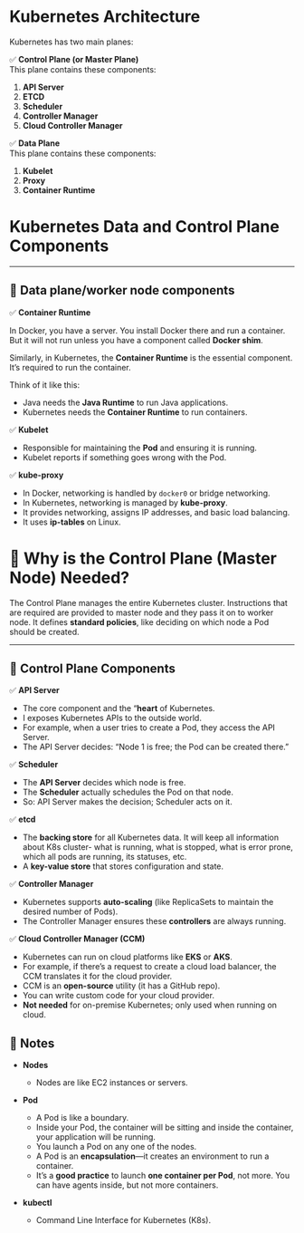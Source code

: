 # Kubernetes Architecture

Kubernetes has two main planes:

✅ **Control Plane (or Master Plane)**  
This plane contains these components:
1. **API Server**
2. **ETCD**
3. **Scheduler**
4. **Controller Manager**
5. **Cloud Controller Manager**

✅ **Data Plane**  
This plane contains these components:
1. **Kubelet**
2. **Proxy**
3. **Container Runtime**

# Kubernetes Data and Control Plane Components

---
## 🔷 Data plane/worker node components

✅ **Container Runtime**

In Docker, you have a server. You install Docker there and run a container. But it will not run unless you have a component called **Docker shim**.

Similarly, in Kubernetes, the **Container Runtime** is the essential component.  
It’s required to run the container.

Think of it like this:  
- Java needs the **Java Runtime** to run Java applications.  
- Kubernetes needs the **Container Runtime** to run containers.

✅ **Kubelet**  
- Responsible for maintaining the **Pod** and ensuring it is running.  
- Kubelet reports if something goes wrong with the Pod.

✅ **kube-proxy**  
- In Docker, networking is handled by `docker0` or bridge networking.  
- In Kubernetes, networking is managed by **kube-proxy**.  
- It provides networking, assigns IP addresses, and basic load balancing.  
- It uses **ip-tables** on Linux.

# 🔷 Why is the Control Plane (Master Node) Needed?

The Control Plane manages the entire Kubernetes cluster. Instructions that are required are provided to master node and they pass it on to worker node. 
It defines **standard policies**, like deciding on which node a Pod should be created.

---

## 🔷 Control Plane Components

✅ **API Server**  
- The core component and the “**heart** of Kubernetes.  
- I exposes Kubernetes APIs to the outside world.  
- For example, when a user tries to create a Pod, they access the API Server.  
- The API Server decides: “Node 1 is free; the Pod can be created there.”

✅ **Scheduler**  
- The **API Server** decides which node is free.  
- The **Scheduler** actually schedules the Pod on that node.  
- So: API Server makes the decision; Scheduler acts on it. 

✅ **etcd**  
- The **backing store** for all Kubernetes data. It will keep all information about K8s cluster- what is running, what is stopped, what is error prone, which all pods are running, its statuses, etc. 
- A **key-value store** that stores configuration and state.

✅ **Controller Manager**  
- Kubernetes supports **auto-scaling** (like ReplicaSets to maintain the desired number of Pods).  
- The Controller Manager ensures these **controllers** are always running.

✅ **Cloud Controller Manager (CCM)**  
- Kubernetes can run on cloud platforms like **EKS** or **AKS**.  
- For example, if there’s a request to create a cloud load balancer, the CCM translates it for the cloud provider.  
- CCM is an **open-source** utility (it has a GitHub repo).  
- You can write custom code for your cloud provider.  
- **Not needed** for on-premise Kubernetes; only used when running on cloud.

## 📌 Notes

- **Nodes**  
  - Nodes are like EC2 instances or servers.

- **Pod**  
  - A Pod is like a boundary.  
  - Inside your Pod, the container will be sitting and inside the container, your application will be running.  
  - You launch a Pod on any one of the nodes.  
  - A Pod is an **encapsulation**—it creates an environment to run a container.  
  - It’s a **good practice** to launch **one container per Pod**, not more. You can have agents inside, but not more containers.

- **kubectl**  
  - Command Line Interface for Kubernetes (K8s).

